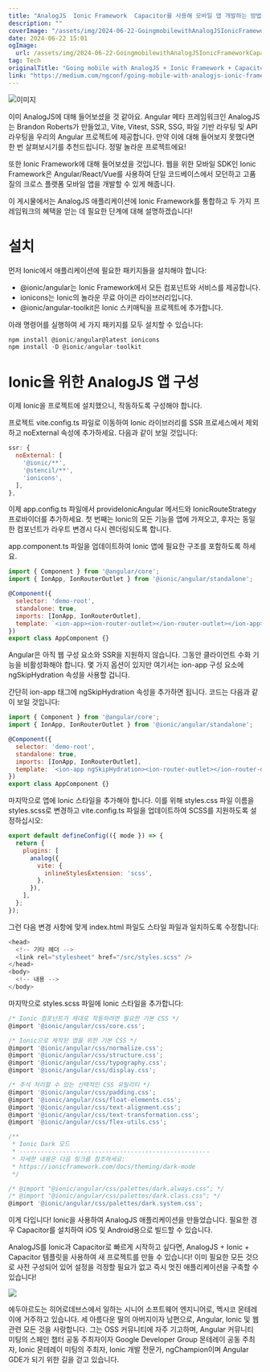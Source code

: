 ```yaml
---
title: "AnalogJS  Ionic Framework  Capacitor를 사용해 모바일 앱 개발하는 방법"
description: ""
coverImage: "/assets/img/2024-06-22-GoingmobilewithAnalogJSIonicFrameworkCapacitor_0.png"
date: 2024-06-22 15:01
ogImage: 
  url: /assets/img/2024-06-22-GoingmobilewithAnalogJSIonicFrameworkCapacitor_0.png
tag: Tech
originalTitle: "Going mobile with AnalogJS + Ionic Framework + Capacitor"
link: "https://medium.com/ngconf/going-mobile-with-analogjs-ionic-framework-capacitor-e773735c95c7"
---
```



![이미지](/assets/img/2024-06-22-GoingmobilewithAnalogJSIonicFrameworkCapacitor_0.png)

이미 AnalogJS에 대해 들어보셨을 것 같아요. Angular 메타 프레임워크인 AnalogJS는 Brandon Roberts가 만들었고, Vite, Vitest, SSR, SSG, 파일 기반 라우팅 및 API 라우팅을 우리의 Angular 프로젝트에 제공합니다. 만약 이에 대해 들어보지 못했다면 한 번 살펴보시기를 추천드립니다. 정말 놀라운 프로젝트에요!

또한 Ionic Framework에 대해 들어보셨을 것입니다. 웹을 위한 모바일 SDK인 Ionic Framework은 Angular/React/Vue를 사용하여 단일 코드베이스에서 모던하고 고품질의 크로스 플랫폼 모바일 앱을 개발할 수 있게 해줍니다.

이 게시물에서는 AnalogJS 애플리케이션에 Ionic Framework를 통합하고 두 가지 프레임워크의 혜택을 얻는 데 필요한 단계에 대해 설명하겠습니다!

<div class="content-ad"></div>

# 설치

먼저 Ionic에서 애플리케이션에 필요한 패키지들을 설치해야 합니다:

- @ionic/angular는 Ionic Framework에서 모든 컴포넌트와 서비스를 제공합니다.
- ionicons는 Ionic의 놀라운 무료 아이콘 라이브러리입니다.
- @ionic/angular-toolkit은 Ionic 스키매틱을 프로젝트에 추가합니다.

아래 명령어를 실행하여 세 가지 패키지를 모두 설치할 수 있습니다:

<div class="content-ad"></div>

```js
npm install @ionic/angular@latest ionicons
npm install -D @ionic/angular-toolkit
```

# Ionic을 위한 AnalogJS 앱 구성

이제 Ionic을 프로젝트에 설치했으니, 작동하도록 구성해야 합니다.

프로젝트 vite.config.ts 파일로 이동하여 Ionic 라이브러리를 SSR 프로세스에서 제외하고 noExternal 속성에 추가하세요.
다음과 같이 보일 것입니다:

<div class="content-ad"></div>

```js
ssr: {
  noExternal: [
    '@ionic/**',
    '@stencil/**',
    'ionicons',
  ],
},
```

이제 app.config.ts 파일에서 provideIonicAngular 메서드와 IonicRouteStrategy 프로바이더를 추가하세요. 첫 번째는 Ionic의 모든 기능을 앱에 가져오고, 후자는 동일한 컴포넌트가 라우트 변경시 다시 렌더링되도록 합니다.

app.component.ts 파일을 업데이트하여 Ionic 앱에 필요한 구조를 포함하도록 하세요.

```js
import { Component } from '@angular/core';
import { IonApp, IonRouterOutlet } from '@ionic/angular/standalone';

@Component({
  selector: 'demo-root',
  standalone: true,
  imports: [IonApp, IonRouterOutlet],
  template: `<ion-app><ion-router-outlet></ion-router-outlet></ion-app>`,
})
export class AppComponent {}
```

<div class="content-ad"></div>

Angular은 아직 웹 구성 요소와 SSR을 지원하지 않습니다. 그동안 클라이언트 수화 기능을 비활성화해야 합니다. 몇 가지 옵션이 있지만 여기서는 ion-app 구성 요소에 ngSkipHydration 속성을 사용할 겁니다.

간단히 ion-app 태그에 ngSkipHydration 속성을 추가하면 됩니다. 코드는 다음과 같이 보일 것입니다:

```js
import { Component } from '@angular/core';
import { IonApp, IonRouterOutlet } from '@ionic/angular/standalone';

@Component({
  selector: 'demo-root',
  standalone: true,
  imports: [IonApp, IonRouterOutlet],
  template: `<ion-app ngSkipHydration><ion-router-outlet></ion-router-outlet></ion-app>`,
})
export class AppComponent {}
```

마지막으로 앱에 Ionic 스타일을 추가해야 합니다. 이를 위해 styles.css 파일 이름을 styles.scss로 변경하고 vite.config.ts 파일을 업데이트하여 SCSS를 지원하도록 설정하십시오:

<div class="content-ad"></div>

```js
export default defineConfig(({ mode }) => {
  return {
    plugins: [
      analog({
        vite: {
          inlineStylesExtension: 'scss',
        },
      }),
    ],
  };
});
```

그런 다음 변경 사항에 맞게 index.html 파일도 스타일 파일과 일치하도록 수정합니다:

```js
<head>
  <!-- 기타 헤더 -->
  <link rel="stylesheet" href="/src/styles.scss" />
</head>
<body>
  <!-- 내용 -->
</body>
```

마지막으로 styles.scss 파일에 Ionic 스타일을 추가합니다:

<div class="content-ad"></div>

```js
/* Ionic 컴포넌트가 제대로 작동하려면 필요한 기본 CSS */
@import '@ionic/angular/css/core.css';

/* Ionic으로 제작된 앱을 위한 기본 CSS */
@import '@ionic/angular/css/normalize.css';
@import '@ionic/angular/css/structure.css';
@import '@ionic/angular/css/typography.css';
@import '@ionic/angular/css/display.css';

/* 주석 처리할 수 있는 선택적인 CSS 유틸리티 */
@import '@ionic/angular/css/padding.css';
@import '@ionic/angular/css/float-elements.css';
@import '@ionic/angular/css/text-alignment.css';
@import '@ionic/angular/css/text-transformation.css';
@import '@ionic/angular/css/flex-utils.css';

/**
 * Ionic Dark 모드
 * -----------------------------------------------------
 * 자세한 내용은 다음 링크를 참조하세요:
 * https://ionicframework.com/docs/theming/dark-mode
 */

/* @import "@ionic/angular/css/palettes/dark.always.css"; */
/* @import "@ionic/angular/css/palettes/dark.class.css"; */
@import '@ionic/angular/css/palettes/dark.system.css';
```

이게 다입니다! Ionic을 사용하여 AnalogJS 애플리케이션을 만들었습니다. 필요한 경우 Capacitor를 설치하여 iOS 및 Android용으로 빌드할 수 있습니다.

AnalogJS를 Ionic과 Capacitor로 빠르게 시작하고 싶다면, AnalogJS + Ionic + Capacitor 템플릿을 사용하여 새 프로젝트를 만들 수 있습니다! 이미 필요한 모든 것으로 사전 구성되어 있어 설정을 걱정할 필요가 없고 즉시 멋진 애플리케이션을 구축할 수 있습니다!

<img src="/assets/img/2024-06-22-GoingmobilewithAnalogJSIonicFrameworkCapacitor_1.png" />

<div class="content-ad"></div>

에두아르도는 히어로데브스에서 일하는 시니어 소프트웨어 엔지니어로, 멕시코 몬테레이에 거주하고 있습니다. 세 아름다운 딸의 아버지이자 남편으로, Angular, Ionic 및 웹 관련 모든 것을 사랑합니다. 그는 OSS 커뮤니티에 자주 기고하며, Angular 커뮤니티 미팅의 스페인 챕터 공동 주최자이자 Google Developer Group 몬테레이 공동 주최자, Ionic 몬테레이 미팅의 주최자, Ionic 개발 전문가, ngChampion이며 Angular GDE가 되기 위한 길을 걷고 있습니다.